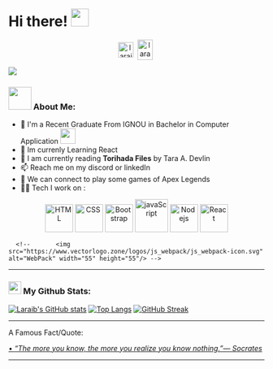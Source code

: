 

<!--
**l4r4ib/l4r4ib** is a ✨ _special_ ✨ repository because its `README.md` (this file) appears on your GitHub profile.

Here are some ideas to get you started:

- 🔭 I’m currently working on ...
 I’m currently learning ...
- 👯 I’m looking to collaborate on ...
- 🤔 I’m looking for help with ...
- 💬 Ask me about ...
 How to reach me: ...
- 😄 Pronouns: ...
- ⚡ Fun fact: ...
-->
# Hi there! <img src="https://github.com/TheDudeThatCode/TheDudeThatCode/blob/master/Assets/Hi.gif" width="35" />
<p align="center">
<a href="https://www.linkedin.com/in/laraib-shuja-66089b248" target="blank"><img align="center" src="https://cdn.jsdelivr.net/npm/simple-icons@3.0.1/icons/linkedin.svg" alt="laraibShuja" height="30" width="30" /></a>&nbsp;
<a href="http://discord.com/users/lara1B#7011" target="blank"><img align="center" src="https://cdn.jsdelivr.net/npm/simple-icons@3.0.1/icons/discord.svg" alt="lara1B#7011" height="40" width="30" /></a>&nbsp;
</p>

![](https://camo.githubusercontent.com/992babdffd8c74a1502de375fbdf7e4d54773242/68747470733a2f2f6d656469612e67697068792e636f6d2f6d656469612f53576f536b4e36447854737a71494b4571762f67697068792e676966)

### <img src="https://github.com/TheDudeThatCode/TheDudeThatCode/blob/master/Assets/Developer.gif" width="45" /> About Me:
- 🏦 I'm a Recent Graduate From IGNOU in Bachelor in Computer Application
      <img src="https://media.giphy.com/media/WUlplcMpOCEmTGBtBW/giphy.gif" width="30">
- 🌱 Im currenly Learning React 
- 📖 I am currently reading **Torihada Files** by Tara A. Devlin
- 📫 Reach me on my discord or linkedIn 
- 👯 We can connect to play some games of Apex Legends
- 🧑‍💻 Tech I work on :

<p align="center">
      <img src="https://www.vectorlogo.zone/logos/w3_html5/w3_html5-icon.svg" alt="HTML" width="55" height="55"/>
      <img src="https://www.vectorlogo.zone/logos/w3_css/w3_css-icon.svg" alt="CSS" width="55" height="55"/>
      <img src="https://www.vectorlogo.zone/logos/getbootstrap/getbootstrap-icon.svg" alt="Bootstrap" width="55" height="55"/>
      <img src="https://www.vectorlogo.zone/logos/javascript/javascript-icon.svg" alt="javaScript" width="65" height="65"/>  
      <img src="https://www.vectorlogo.zone/logos/nodejs/nodejs-icon.svg" alt="Nodejs" width="55" height="55"/>
      <img src="https://www.vectorlogo.zone/logos/reactjs/reactjs-icon.svg" alt="React" width="55" height="55"/>
      
<!--       <img src="https://www.vectorlogo.zone/logos/mongodb/mongodb-icon.svg" alt="mongodb" width="45" height="55"/> -->
      <!--       <img src="https://www.vectorlogo.zone/logos/js_webpack/js_webpack-icon.svg" alt="WebPack" width="55" height="55"/> -->
<!--       <img src="https://www.vectorlogo.zone/logos/git-scm/git-scm-icon.svg" alt="GIT" width="55" height="55"/>  -->
</p>

---
### <img src='https://media1.giphy.com/media/du3J3cXyzhj75IOgvA/giphy.gif?cid=ecf05e47x2g034i9pzwtzzsd3xgg2w9nr94t4tflbbgo3008&rid=giphy.gif' width='25' /> My Github Stats:
[![Laraib's GitHub stats](https://github-readme-stats.vercel.app/api?username=l4r4ib&show_icons=true&theme=synthwave)](https://github.com/l4r4ib/github-readme-stats)
[![Top Langs](https://github-readme-stats.vercel.app/api/top-langs/?username=l4r4ib)](https://github.com/l4r4ib/github-readme-stats)
[![GitHub Streak](https://github-readme-streak-stats.herokuapp.com/?user=l4r4ib&theme=dark)](https://git.io/streak-stats)




---

 A Famous Fact/Quote:
<a href="https://github.com/marketplace/actions/quote-readme">
<!--STARTS_HERE_QUOTE_README-->
• <i>“The more you know, the more you realize you know nothing.”— Socrates   </i>
<!--ENDS_HERE_QUOTE_README-->
</a>

---

<!-- ### <img align ='center' src='https://media2.giphy.com/media/UQDSBzfyiBKvgFcSTw/giphy.gif?cid=ecf05e47p3cd513axbek3f56ti3jzizq8hincw20jauyyfyw&rid=giphy.gif' width ='29' /> Here's some humor for you:
<img src="https://readme-jokes.vercel.app/api" alt="Error fetching resource, Refresh again to view Jokes Card" width = '11000' />
 -->
